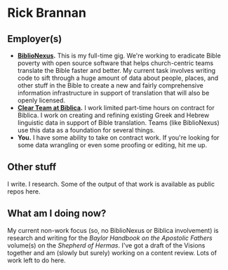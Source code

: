 # Rick Brannan

## Employer(s)

* **[BiblioNexus](https://biblionexus.org).** This is my full-time gig. We're working to eradicate Bible poverty with open source software that helps church-centric teams translate the Bible faster and better. My current task involves writing code to sift through a huge amount of data about people, places, and other stuff in the Bible to create a new and fairly comprehensive information infrastructure in support of translation that will also be openly licensed.
* **[Clear Team at Biblica](https://clear.bible).** I work limited part-time hours on contract for Biblica. I work on creating and refining existing Greek and Hebrew linguistic data in support of Bible translation. Teams (like BiblioNexus) use this data as a foundation for several things.
* **You.** I have some ability to take on contract work. If you're looking for some data wrangling or even some proofing or editing, hit me up.

## Other stuff

I write. I research. Some of the output of that work is available as public repos here.

## What am I doing now?

My current non-work focus (so, no BiblioNexus or Biblica involvement) is research and writing for the _Baylor Handbook on the Apostolic Fathers_ volume(s) on the _Shepherd of Hermas_. I've got a draft of the Visions together and am (slowly but surely) working on a content review. Lots of work left to do here.

